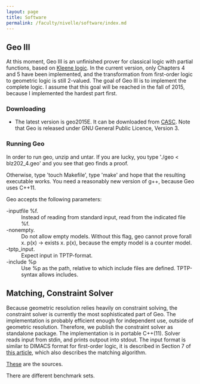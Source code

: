 ```yaml
---
layout: page
title: Software
permalink: /faculty/nivelle/software/index.md
---
```


## Geo III

At this moment, Geo III is an unfinished prover for classical logic 
with partial functions, based on 
<a href = "http://www.ii.uni.wroc.pl/~nivelle/publications/jlc2014.pdf">
Kleene logic</a>.
In the current version, only Chapters 4 and 5 have been implemented,
and the transformation from first-order logic to geometric logic
is still 2-valued. 
The goal of Geo III is to implement the complete logic.
I assume that this goal will be reached in the fall of 2015,
because I implemented the hardest part first. 

### Downloading

<ul>
<li>
   The latest version is geo2015E.
   It can be downloaded from 
   <a href = "http://www.cs.miami.edu/~tptp/CASC/25/SystemsSources/">CASC</a>.
   Note that Geo is released under GNU General Public Licence, Version 3.
</li>
</ul>

### Running Geo

In order to run geo, unzip and untar. If you are lucky, you
type './geo < blz202_4.geo' and you see that geo finds a proof.

Otherwise, type  'touch Makefile', type 'make' and hope that
the resulting executable works. You need a reasonably
new version of g++, because Geo uses C++11.

Geo accepts the following parameters:
<dl>
<dt> -inputfile %f. 
<dd> Instead of reading from standard input, read from the
   indicated file %f.
<dt> -nonempty. 
<dd> Do not allow empty models. Without this flag, geo cannot prove
    forall x. p(x) -> exists x. p(x), because the empty model
    is a counter model.
<dt> -tptp_input. 
<dd> Expect input in TPTP-format. 
<dt> -include %p
<dd> Use %p as the path, relative to which include files are defined.
    TPTP-syntax allows includes. 
</dl>


## Matching, Constraint Solver 
Because geometric resolution relies heavily on constraint solving,
the constraint solver is currently the most sophisticated part of Geo.
The implementation is probably efficient enough for independent use,
outside of geometric resolution. Therefore, we publish the constraint
solver as standalone package. The implementation is in portable C++(11).
Solver reads input from stdin, and prints outpout into stdout. 
The input format is similar
to DIMACS format for first-order logic, it is described in Section 7 of 
<a href = "GCSP.pdf">this article</a>, which also describes the matching
algorithm.  

<a href = "solver.tar.gz">These</a> are the sources.

There are different benchmark sets.




